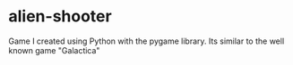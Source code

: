 # alien-shooter
Game I created using Python with the pygame library. Its similar to the well known game "Galactica" 
